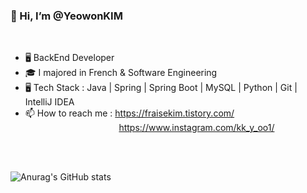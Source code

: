 
### 👋 Hi, I’m @YeowonKIM
<br>

- 🖥️ BackEnd Developer
- 🎓 I majored in French & Software Engineering
- 🖥️ Tech Stack : Java | Spring | Spring Boot | MySQL | Python | Git | IntelliJ IDEA
- 📫 How to reach me : https://fraisekim.tistory.com/ <br>
 &nbsp;&nbsp;&nbsp;&nbsp;&nbsp;&nbsp;&nbsp;&nbsp;&nbsp;&nbsp;&nbsp;&nbsp;&nbsp;&nbsp;&nbsp;&nbsp;&nbsp;&nbsp;&nbsp;&nbsp;&nbsp;&nbsp;&nbsp;&nbsp;&nbsp;&nbsp;&nbsp;&nbsp;&nbsp;&nbsp;&nbsp;&nbsp;&nbsp;&nbsp;&nbsp;&nbsp;&nbsp; https://www.instagram.com/kk_y_oo1/

<br><br>



![Anurag's GitHub stats](https://github-readme-stats.vercel.app/api?username=YeowonKIM&show_icons=true&theme=prussian)
<!-- ![Top Langs](https://github-readme-stats.vercel.app/api/top-langs/?username=YeowonKIM&show_icons=true&theme=prussian) -->



<!---
YeowonKIM/YeowonKIM is a ✨ special ✨ repository because its `README.md` (this file) appears on your GitHub profile.
You can click the Preview link to take a look at your changes.
--->
